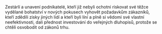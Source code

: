 <prosody rate="95%">Zestárlí a unavení podnikatelé,<break time="0.3s"/> kteří již nebyli ochotni riskovat své těžce vydělané bohatství<break time="0.3s"/> v nových pokusech vyhovět požadavkům zákazníků,<break time="0.3s"/> kteří zdědili zisky jiných lidí<break time="0.3s"/> a kteří byli líní a plně si vědomi své vlastní neefektivnosti,</prosody><break time="0.5s"/> <emphasis level="strong">dali přednost investování do veřejných dluhopisů,<break time="0.3s"/> protože se chtěli osvobodit od zákonů trhu.</emphasis> 